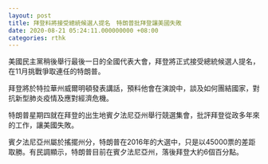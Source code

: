 ```yaml
---
layout: post
title: 拜登料將接受總統候選人提名　特朗普批拜登讓美國失敗
date: 2020-08-21 05:24:11.000000000 +08:00
categories: rthk
---
```


美國民主黨稍後舉行最後一日的全國代表大會，拜登將正式接受總統候選人提名，在11月挑戰爭取連任的特朗普。

拜登將於特拉華州威爾明頓發表講話，預料他會在演說中，談及如何團結國家，對抗新型肺炎疫情及應對經濟危機。

特朗普星期四就在拜登的出生地賓夕法尼亞州舉行競選集會，批評拜登從政多年來的工作，讓美國失敗。

賓夕法尼亞州屬於搖擺州分，特朗普在2016年的大選中，只是以45000票的差距取勝。有民調顯示，特朗普目前在賓夕法尼亞州，落後拜登大約6個百分點。
